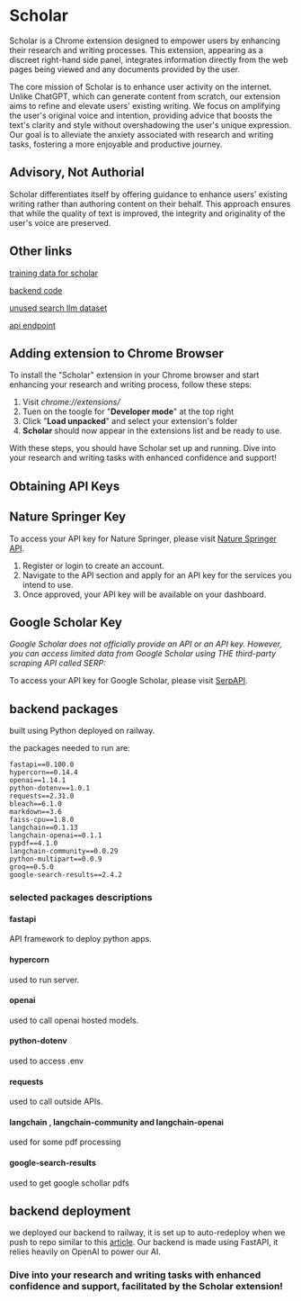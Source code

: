 # Scholar

Scholar is a Chrome extension designed to empower users by enhancing their research and writing processes. This extension, appearing as a discreet right-hand side panel, integrates information directly from the web pages being viewed and any documents provided by the user.

The core mission of Scholar is to enhance user activity on the internet. Unlike ChatGPT, which can generate content from scratch, our extension aims to refine and elevate users' existing writing. We focus on amplifying the user's original voice and intention, providing advice that boosts the text's clarity and style without overshadowing the user's unique expression. Our goal is to alleviate the anxiety associated with research and writing tasks, fostering a more enjoyable and productive journey.

## Advisory, Not Authorial

Scholar differentiates itself by offering guidance to enhance users' existing writing rather than authoring content on their behalf. This approach ensures that while the quality of text is improved, the integrity and originality of the user's voice are preserved.

## Other links

[training data for scholar](https://huggingface.co/datasets/sruly/Scholar)

[backend code](https://github.com/codeForX/ScholarBackend)

[unused search llm dataset](https://huggingface.co/datasets/sruly/search_training_data.csv)

[api endpoint](https://fastapi-production-9440.up.railway.app/)

## Adding extension to Chrome Browser

To install the "Scholar" extension in your Chrome browser and start enhancing your research and writing process, follow these steps:

1. Visit *chrome://extensions/*
2. Tuen on the toogle for "**Developer mode**" at the top right
3. Click "**Load unpacked**" and select your extension's folder
4. **Scholar** should now appear in the extensions list and be ready to use.

With these steps, you should have Scholar set up and running. Dive into your research and writing tasks with enhanced confidence and support!



## Obtaining API Keys

## Nature Springer Key
To access your API key for Nature Springer, please visit [Nature Springer API](https://www.springeropen.com/get-published/indexing-archiving-and-access-to-data/api).

1. Register or login to create an account.
2. Navigate to the API section and apply for an API key for the services you intend to use.
3. Once approved, your API key will be available on your dashboard.

## Google Scholar Key

_Google Scholar does not officially provide an API or an API key. However, you can access limited data from Google Scholar using THE third-party scraping API called SERP:_

To access your API key for Google Scholar, please visit [SerpAPI](https://serpapi.com/). 



## backend packages
built using Python deployed on railway.


the packages needed to run are:
```
fastapi==0.100.0
hypercorn==0.14.4
openai==1.14.1
python-dotenv==1.0.1
requests==2.31.0
bleach==6.1.0
markdown==3.6
faiss-cpu==1.8.0
langchain==0.1.13
langchain-openai==0.1.1
pypdf==4.1.0
langchain-community==0.0.29
python-multipart==0.0.9
groq==0.5.0
google-search-results==2.4.2
```

### selected packages descriptions

#### fastapi
API framework to deploy python apps.

#### hypercorn
used to run server.

#### openai
used to call openai hosted models.

#### python-dotenv
used to access .env

#### requests
used to call outside APIs.

#### langchain , langchain-community  and langchain-openai
used for some pdf processing

#### google-search-results
used to get google schollar pdfs

## backend deployment
we deployed our backend to railway, it is set up to auto-redeploy when we push to repo similar to this [article](https://faun.pub/deploy-a-fastapi-website-to-railway-c08df2a1e878). Our backend is made using FastAPI, it relies heavily on OpenAI to power our AI.


### Dive into your research and writing tasks with enhanced confidence and support, facilitated by the Scholar extension!

